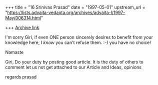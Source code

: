 +++
title = "16 Srinivas Prasad"
date = "1997-05-01"
upstream_url = "https://lists.advaita-vedanta.org/archives/advaita-l/1997-May/006314.html"

+++
[Archive link](https://lists.advaita-vedanta.org/archives/advaita-l/1997-May/006314.html)

I'm sorry Giri, if even ONE person sincerely desires to benefit from your
knowledge here, I *know* you can't refuse them.  :-)   you have no choice!

Namaste

  Giri, Do your duty by posting good article. It is the duty of others
  to comment let us not get attached to our Article and Ideas, opinions

  regards
  prasad

